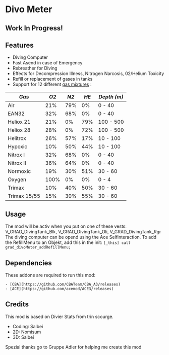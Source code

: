  # Divo Meter
 ## Work In Progress!
 
 ## Features
 - Diving Computer
 - Fast Asend in case of Emergency
 - Rebreather for Diving
 - Effects for Decompression Illness, Nitrogen Narcosis, 02/Helium Toxicity
- Refill or replacement of gases in tanks
- Support for 12 different [gas mixtures](https://en.wikipedia.org/wiki/Breathing_gas#Common_diving_breathing_gases) :
 
*Gas*				| *O2*			| *N2*			| *HE*   	| *Depth (m)*     
--------------------------------|-----------------------|-----------------------|---------------|--------------------
Air 				| 21% 			| 79%			| 0%		| 0 - 40		
EAN32 				| 32% 			| 68% 			| 0%		| 0 - 40		
Heliox 21 			| 21% 			| 0% 			| 79%		| 100 - 500		
Heliox 28 			| 28% 			| 0% 			| 72%		| 100 - 500		
Helitrox			| 26% 			| 57% 			| 17%		| 10 - 100		
Hypoxic				| 10% 			| 50% 			| 44%		| 10 - 100		
Nitrox I 			| 32% 			| 68% 			| 0%		| 0 - 40		
Nitrox II 			| 36% 			| 64% 			| 0% 		| 0 - 40		
Normoxic			| 19% 			| 30% 			| 51%		| 30 - 60		
Oxygen 				| 100%			| 0% 			| 0%		| 0 - 4
Trimax 				| 10% 			| 40% 			| 50%		| 30 - 60		
Trimax 15/55 			| 15% 			| 30% 			| 55%		| 30 - 60		
 	
 ## Usage	
 The mod will be activ when you put on one of these vests: V_GRAD_DivingTank_Blk, V_GRAD_DivingTank_Oli, V_GRAD_DivingTank_Rgr
 The diving computer can be opend using the Ace Selfinteraction.
 To add the RefillMenu to an Objekt, add this in the init: `[_this] call grad_divoMeter_addRefillMenu;`
 
 ## Dependencies
 These addons are required to run this mod:
 
    - [CBA](https://github.com/CBATeam/CBA_A3/releases)
    - [ACE](https://github.com/acemod/ACE3/releases)
 	
 ## Credits
 
 This mod is based on Divier Stats from trin scourge.
 
 - Coding: Salbei
 - 2D: Nomisum
 - 3D: Salbei
 
Spezial thanks go to Gruppe Adler for helping me create this mod
